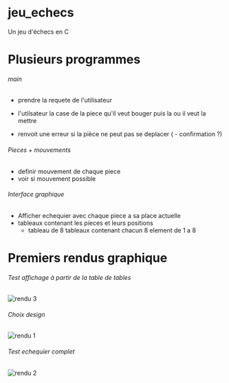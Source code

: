 # jeu_echecs
Un jeu d'échecs en C

# Plusieurs programmes
###### main 

- prendre la requete de l'utilisateur

- l'utilsateur la case de la piece qu'il veut bouger puis la ou il veut la mettre
- renvoit une erreur si la pièce ne peut pas se deplacer 
( - confirmation ?)

###### Pieces + mouvements
- definir mouvement de chaque piece
- voir si mouvement possible

###### Interface graphique
- Afficher echequier avec chaque piece a sa place actuelle
- tableaux contenant les pieces et leurs positions
  - tableau de 8 tableaux contenant chacun 8 element de 1 a 8

# Premiers rendus graphique
###### Test affichage à partir de la table de tables 
![rendu 3](https://jreaigle.pythonanywhere.com/static/images/rendu3.PNG "Troisieme Rendu")
###### Choix design 
![rendu 1](https://jreaigle.pythonanywhere.com/static/images/rendu1.PNG "Premier Rendu")
###### Test echequier complet
![rendu 2](https://jreaigle.pythonanywhere.com/static/images/rendu2.PNG "Deuxieme Rendu")